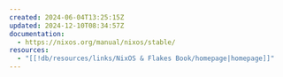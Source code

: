 ```yaml
---
created: 2024-06-04T13:25:15Z
updated: 2024-12-10T08:34:57Z
documentation:
  - https://nixos.org/manual/nixos/stable/
resources:
  - "[[!db/resources/links/NixOS & Flakes Book/homepage|homepage]]"
---
```

